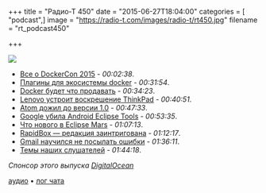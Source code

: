 +++
title = "Радио-Т 450"
date = "2015-06-27T18:04:00"
categories = [ "podcast",]
image = "https://radio-t.com/images/radio-t/rt450.jpg"
filename = "rt_podcast450"

+++

![](https://radio-t.com/images/radio-t/rt450.jpg)

- [Все о DockerCon 2015](http://prsm.tc/mpS5xj) - *00:02:38*.
- [Плагины для экосистемы docker](http://prsm.tc/4E8YFD) - *00:31:54*.
- [Docker будет что продавать](http://www.theregister.co.uk/2015/06/24/docker_commercial_offering/) - *00:34:23*.
- [Lenovo устроит воскрешение ThinkPad](http://prsm.tc/UHGM5h) - *00:40:51*.
- [Atom дожил до версии 1.0](http://social.techcrunch.com/2015/06/25/githubs-atom-text-editor-hits-1-0-now-has-over-350000-monthly-active-users/) - *00:47:33*.
- [Google убила Android Eclipse Tools](http://www.infoq.com/news/2015/06/google-android-eclipse) - *00:53:35*.
- [Что нового в Eclipse Mars](http://eclipsesource.com/blogs/2015/06/24/top-10-eclipse-mars-features/) - *01:07:13*.
- [RapidBox — редакция заинтригована](http://prsm.tc/d6DH6G) - *01:12:17*.
- [Gmail научился не посылать ошибки](http://prsm.tc/eq0s8u) - *01:36:11*.
- [Темы наших слушателей](https://radio-t.com/p/2015/06/23/prep-450/) - *01:44:18*.

_Спонсор этого выпуска [DigitalOcean](https://do.co/radiot)_

[аудио](https://cdn.radio-t.com/rt_podcast450.mp3) • [лог чата](http://chat.radio-t.com/logs/radio-t-450.html)
<audio src="https://cdn.radio-t.com/rt_podcast450.mp3" preload="none"></audio>
